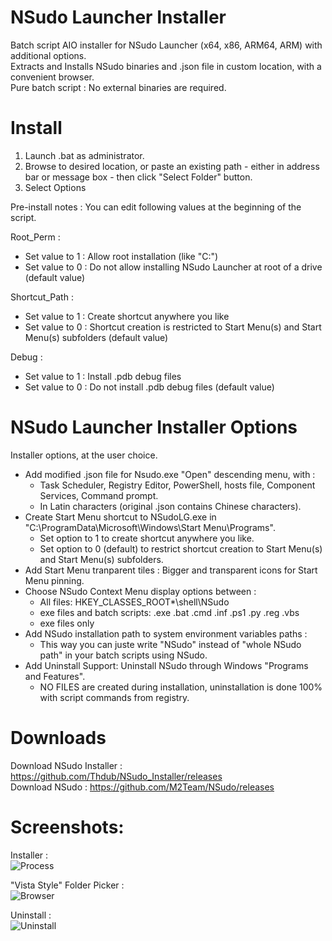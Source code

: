 # NSudo Launcher Installer  
Batch script AIO installer for NSudo Launcher (x64, x86, ARM64, ARM) with additional options.  
Extracts and Installs NSudo binaries and .json file in custom location, with a convenient browser.  
Pure batch script : No external binaries are required.  

# Install  
1. Launch .bat as administrator.  
2. Browse to desired location, or paste an existing path - either in address bar or message box - then click "Select Folder" button.  
3. Select Options  

Pre-install notes : You can edit following values at the beginning of the script.  
  
Root_Perm :  
- Set value to 1 : Allow root installation (like "C:\")  
- Set value to 0 : Do not allow installing NSudo Launcher at root of a drive (default value)  
  
Shortcut_Path :    
- Set value to 1 : Create shortcut anywhere you like  
- Set value to 0 : Shortcut creation is restricted to Start Menu(s) and Start Menu(s) subfolders (default value)  

Debug :  
- Set value to 1 : Install .pdb debug files 
- Set value to 0 : Do not install .pdb debug files (default value)  

# NSudo Launcher Installer Options  
Installer options, at the user choice.  

- Add modified .json file for Nsudo.exe "Open" descending menu, with :  
  - Task Scheduler, Registry Editor, PowerShell, hosts file, Component Services, Command prompt.  
  - In Latin characters (original .json contains Chinese characters).  
- Create Start Menu shortcut to NSudoLG.exe in "C:\ProgramData\Microsoft\Windows\Start Menu\Programs\".  
  - Set option to 1 to create shortcut anywhere you like.  
  - Set option to 0 (default) to restrict shortcut creation to Start Menu(s) and Start Menu(s) subfolders. 
- Add Start Menu tranparent tiles : Bigger and transparent icons for Start Menu pinning.  
- Choose NSudo Context Menu display options between :  
  - All files: HKEY_CLASSES_ROOT\*\shell\NSudo  
  - exe files and batch scripts: .exe  .bat  .cmd  .inf  .ps1  .py  .reg  .vbs  
  - exe files only  
- Add NSudo installation path to system environment variables paths :  
  - This way you can juste write "NSudo" instead of "whole NSudo path" in your batch scripts using NSudo. 
- Add Uninstall Support: Uninstall NSudo through Windows "Programs and Features".  
  - NO FILES are created during installation, uninstallation is done 100% with script commands from registry.  

# Downloads  
Download NSudo Installer : https://github.com/Thdub/NSudo_Installer/releases  
Download NSudo : https://github.com/M2Team/NSudo/releases  

# Screenshots:
Installer :  
![Process](http://u.cubeupload.com/qrP722m4/45kw47.png)  

"Vista Style" Folder Picker :  
![Browser](http://u.cubeupload.com/qrP722m4/eL3rPi.png)

Uninstall :  
![Uninstall](http://u.cubeupload.com/qrP722m4/kHc5w6.png)
